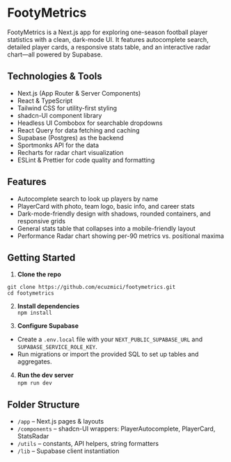 # FootyMetrics

FootyMetrics is a Next.js app for exploring one-season football player statistics with a clean, dark-mode UI. It features autocomplete search, detailed player cards, a responsive stats table, and an interactive radar chart—all powered by Supabase.

## Technologies & Tools
- Next.js (App Router & Server Components)  
- React & TypeScript  
- Tailwind CSS for utility-first styling  
- shadcn-UI component library  
- Headless UI Combobox for searchable dropdowns  
- React Query for data fetching and caching  
- Supabase (Postgres) as the backend 
- Sportmonks API for the data
- Recharts for radar chart visualization  
- ESLint & Prettier for code quality and formatting  

## Features
- Autocomplete search to look up players by name  
- PlayerCard with photo, team logo, basic info, and career stats  
- Dark-mode-friendly design with shadows, rounded containers, and responsive grids  
- General stats table that collapses into a mobile-friendly layout  
- Performance Radar chart showing per-90 metrics vs. positional maxima  

## Getting Started
1. **Clone the repo**  
```
git clone https://github.com/ecuzmici/footymetrics.git
cd footymetrics
``````
2. **Install dependencies**  
```npm install```


3. **Configure Supabase**  
- Create a `.env.local` file with your `NEXT_PUBLIC_SUPABASE_URL` and `SUPABASE_SERVICE_ROLE_KEY`.  
- Run migrations or import the provided SQL to set up tables and aggregates.  

4. **Run the dev server**  
```npm run dev```


## Folder Structure
- `/app` – Next.js pages & layouts  
- `/components` – shadcn-UI wrappers: PlayerAutocomplete, PlayerCard, StatsRadar  
- `/utils` – constants, API helpers, string formatters  
- `/lib` – Supabase client instantiation 
